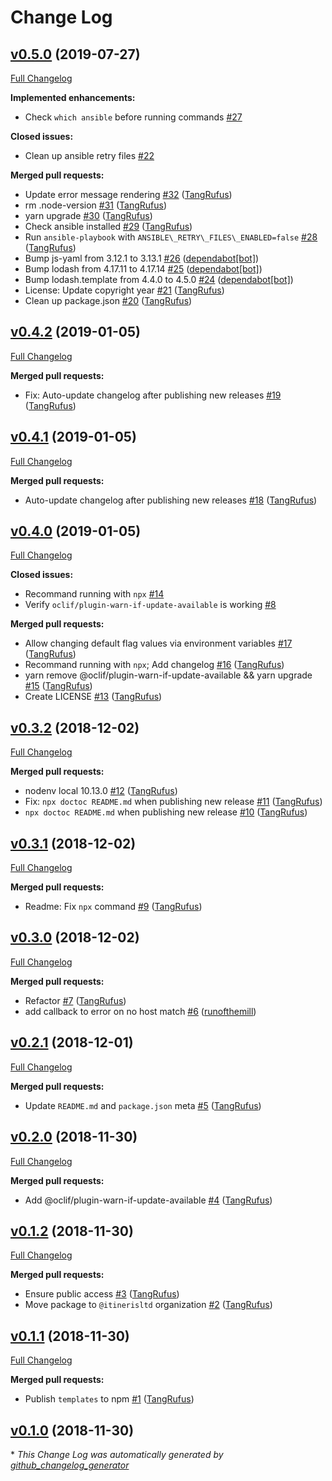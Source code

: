 # Change Log

## [v0.5.0](https://github.com/ItinerisLtd/enveigle/tree/v0.5.0) (2019-07-27)
[Full Changelog](https://github.com/ItinerisLtd/enveigle/compare/v0.4.2...v0.5.0)

**Implemented enhancements:**

- Check `which ansible` before running commands [\#27](https://github.com/ItinerisLtd/enveigle/issues/27)

**Closed issues:**

- Clean up ansible retry files [\#22](https://github.com/ItinerisLtd/enveigle/issues/22)

**Merged pull requests:**

- Update error message rendering [\#32](https://github.com/ItinerisLtd/enveigle/pull/32) ([TangRufus](https://github.com/TangRufus))
- rm .node-version [\#31](https://github.com/ItinerisLtd/enveigle/pull/31) ([TangRufus](https://github.com/TangRufus))
- yarn upgrade [\#30](https://github.com/ItinerisLtd/enveigle/pull/30) ([TangRufus](https://github.com/TangRufus))
- Check ansible installed [\#29](https://github.com/ItinerisLtd/enveigle/pull/29) ([TangRufus](https://github.com/TangRufus))
- Run `ansible-playbook` with `ANSIBLE\_RETRY\_FILES\_ENABLED=false` [\#28](https://github.com/ItinerisLtd/enveigle/pull/28) ([TangRufus](https://github.com/TangRufus))
- Bump js-yaml from 3.12.1 to 3.13.1 [\#26](https://github.com/ItinerisLtd/enveigle/pull/26) ([dependabot[bot]](https://github.com/apps/dependabot))
- Bump lodash from 4.17.11 to 4.17.14 [\#25](https://github.com/ItinerisLtd/enveigle/pull/25) ([dependabot[bot]](https://github.com/apps/dependabot))
- Bump lodash.template from 4.4.0 to 4.5.0 [\#24](https://github.com/ItinerisLtd/enveigle/pull/24) ([dependabot[bot]](https://github.com/apps/dependabot))
- License: Update copyright year [\#21](https://github.com/ItinerisLtd/enveigle/pull/21) ([TangRufus](https://github.com/TangRufus))
- Clean up package.json [\#20](https://github.com/ItinerisLtd/enveigle/pull/20) ([TangRufus](https://github.com/TangRufus))

## [v0.4.2](https://github.com/ItinerisLtd/enveigle/tree/v0.4.2) (2019-01-05)
[Full Changelog](https://github.com/ItinerisLtd/enveigle/compare/v0.4.1...v0.4.2)

**Merged pull requests:**

- Fix: Auto-update changelog after publishing new releases [\#19](https://github.com/ItinerisLtd/enveigle/pull/19) ([TangRufus](https://github.com/TangRufus))

## [v0.4.1](https://github.com/ItinerisLtd/enveigle/tree/v0.4.1) (2019-01-05)
[Full Changelog](https://github.com/ItinerisLtd/enveigle/compare/v0.4.0...v0.4.1)

**Merged pull requests:**

- Auto-update changelog after publishing new releases [\#18](https://github.com/ItinerisLtd/enveigle/pull/18) ([TangRufus](https://github.com/TangRufus))

## [v0.4.0](https://github.com/ItinerisLtd/enveigle/tree/v0.4.0) (2019-01-05)
[Full Changelog](https://github.com/ItinerisLtd/enveigle/compare/v0.3.2...v0.4.0)

**Closed issues:**

- Recommand running with `npx` [\#14](https://github.com/ItinerisLtd/enveigle/issues/14)
- Verify `oclif/plugin-warn-if-update-available` is working [\#8](https://github.com/ItinerisLtd/enveigle/issues/8)

**Merged pull requests:**

- Allow changing default flag values via environment variables [\#17](https://github.com/ItinerisLtd/enveigle/pull/17) ([TangRufus](https://github.com/TangRufus))
- Recommand running with `npx`; Add changelog [\#16](https://github.com/ItinerisLtd/enveigle/pull/16) ([TangRufus](https://github.com/TangRufus))
- yarn remove @oclif/plugin-warn-if-update-available && yarn upgrade [\#15](https://github.com/ItinerisLtd/enveigle/pull/15) ([TangRufus](https://github.com/TangRufus))
- Create LICENSE [\#13](https://github.com/ItinerisLtd/enveigle/pull/13) ([TangRufus](https://github.com/TangRufus))

## [v0.3.2](https://github.com/ItinerisLtd/enveigle/tree/v0.3.2) (2018-12-02)
[Full Changelog](https://github.com/ItinerisLtd/enveigle/compare/v0.3.1...v0.3.2)

**Merged pull requests:**

- nodenv local 10.13.0 [\#12](https://github.com/ItinerisLtd/enveigle/pull/12) ([TangRufus](https://github.com/TangRufus))
- Fix: `npx doctoc README.md` when publishing new release [\#11](https://github.com/ItinerisLtd/enveigle/pull/11) ([TangRufus](https://github.com/TangRufus))
- `npx doctoc README.md` when publishing new release [\#10](https://github.com/ItinerisLtd/enveigle/pull/10) ([TangRufus](https://github.com/TangRufus))

## [v0.3.1](https://github.com/ItinerisLtd/enveigle/tree/v0.3.1) (2018-12-02)
[Full Changelog](https://github.com/ItinerisLtd/enveigle/compare/v0.3.0...v0.3.1)

**Merged pull requests:**

- Readme: Fix `npx` command [\#9](https://github.com/ItinerisLtd/enveigle/pull/9) ([TangRufus](https://github.com/TangRufus))

## [v0.3.0](https://github.com/ItinerisLtd/enveigle/tree/v0.3.0) (2018-12-02)
[Full Changelog](https://github.com/ItinerisLtd/enveigle/compare/v0.2.1...v0.3.0)

**Merged pull requests:**

- Refactor [\#7](https://github.com/ItinerisLtd/enveigle/pull/7) ([TangRufus](https://github.com/TangRufus))
- add callback to error on no host match [\#6](https://github.com/ItinerisLtd/enveigle/pull/6) ([runofthemill](https://github.com/runofthemill))

## [v0.2.1](https://github.com/ItinerisLtd/enveigle/tree/v0.2.1) (2018-12-01)
[Full Changelog](https://github.com/ItinerisLtd/enveigle/compare/v0.2.0...v0.2.1)

**Merged pull requests:**

- Update `README.md` and `package.json` meta [\#5](https://github.com/ItinerisLtd/enveigle/pull/5) ([TangRufus](https://github.com/TangRufus))

## [v0.2.0](https://github.com/ItinerisLtd/enveigle/tree/v0.2.0) (2018-11-30)
[Full Changelog](https://github.com/ItinerisLtd/enveigle/compare/v0.1.2...v0.2.0)

**Merged pull requests:**

- Add @oclif/plugin-warn-if-update-available [\#4](https://github.com/ItinerisLtd/enveigle/pull/4) ([TangRufus](https://github.com/TangRufus))

## [v0.1.2](https://github.com/ItinerisLtd/enveigle/tree/v0.1.2) (2018-11-30)
[Full Changelog](https://github.com/ItinerisLtd/enveigle/compare/v0.1.1...v0.1.2)

**Merged pull requests:**

- Ensure public access [\#3](https://github.com/ItinerisLtd/enveigle/pull/3) ([TangRufus](https://github.com/TangRufus))
- Move package to `@itinerisltd` organization [\#2](https://github.com/ItinerisLtd/enveigle/pull/2) ([TangRufus](https://github.com/TangRufus))

## [v0.1.1](https://github.com/ItinerisLtd/enveigle/tree/v0.1.1) (2018-11-30)
[Full Changelog](https://github.com/ItinerisLtd/enveigle/compare/v0.1.0...v0.1.1)

**Merged pull requests:**

- Publish `templates` to npm [\#1](https://github.com/ItinerisLtd/enveigle/pull/1) ([TangRufus](https://github.com/TangRufus))

## [v0.1.0](https://github.com/ItinerisLtd/enveigle/tree/v0.1.0) (2018-11-30)


\* *This Change Log was automatically generated by [github_changelog_generator](https://github.com/skywinder/Github-Changelog-Generator)*